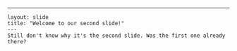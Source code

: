  ---
    layout: slide
    title: "Welcome to our second slide!"
    ---
    Still don't know why it's the second slide. Was the first one already there?
